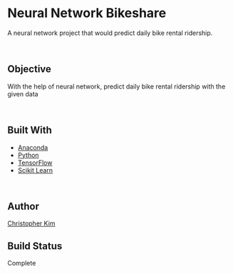 # Neural Network Bikeshare
A neural network project that would predict daily bike rental ridership. 

<br/>

## Objective
With the help of neural network, predict daily bike rental ridership with the given data

<br/>

## Built With
* [Anaconda](https://anaconda.org)
* [Python](https://www.python.org/downloads/)
* [TensorFlow](https://www.tensorflow.org)
* [Scikit Learn](http://scikit-learn.org/stable/)
<br/>

## Author
[Christopher Kim](http://chriskimdev.com)

## Build Status
Complete